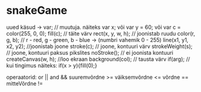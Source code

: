 # snakeGame
uued käsud ->
var; // muutuja. näiteks var x; või var y = 60; või var c = color(255, 0, 0);
fill(c); // täite värv
rect(x, y, w, h); // joonistab ruudu
color(r, g, b); // r - red, g - green, b - blue   -> (numbri vahemik 0 - 255)
line(x1, y1, x2, y2); //joonistab joone
stroke(c); //  joone, kontuuri värv 
strokeWeight(s); // joone, kontuuri paksus pikslites
noStroke(); // ei joonista kontuuri 
createCanvas(w, h); //loo ekraan
background(col); // tausta värv
if(arg); // kui tingimus näiteks: if(x > y){fill(0);}


operaatorid:
or ||
and &&
suuremvõrdne >=
väiksemvõrdne <=
võrdne ==
mitteVõrdne !=

